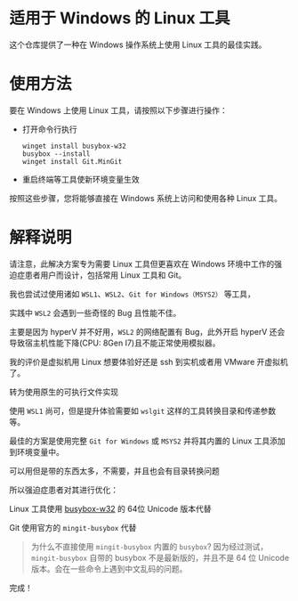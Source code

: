 # 适用于 Windows 的 Linux 工具

这个仓库提供了一种在 Windows 操作系统上使用 Linux 工具的最佳实践。

# 使用方法

要在 Windows 上使用 Linux 工具，请按照以下步骤进行操作：

- 打开命令行执行
    
    ```batch
    winget install busybox-w32
    busybox --install
    winget install Git.MinGit
    ```
    
- 重启终端等工具使新环境变量生效
    
按照这些步骤，您将能够直接在 Windows 系统上访问和使用各种 Linux 工具。

# 解释说明

请注意，此解决方案专为需要 Linux 工具但更喜欢在 Windows 环境中工作的强迫症患者用户而设计，包括常用 Linux 工具和 Git。

我也尝试过使用诸如 `WSL1`、`WSL2`、`Git for Windows（MSYS2）` 等工具，

实践中 `WSL2` 会遇到一些奇怪的 Bug 且性能不佳。

主要是因为 hyperV 并不好用，`WSL2` 的网络配置有 Bug，此外开启 hyperV 还会导致宿主机性能下降(CPU: 8Gen I7)且不能正常使用模拟器。

我的评价是虚拟机用 Linux 想要体验好还是 ssh 到实机或者用 VMware 开虚拟机了。


转为使用原生的可执行文件实现

使用 `WSL1` 尚可，但是提升体验需要如 `wslgit` 这样的工具转换目录和传递参数等。

最佳的方案是使用完整 `Git for Windows` 或 `MSYS2` 并将其内置的 Linux 工具添加到环境变量中。

可以用但是带的东西太多，不需要，并且也会有目录转换问题

所以强迫症患者对其进行优化：

Linux 工具使用 [busybox-w32](https://frippery.org/busybox/) 的 64位 Unicode 版本代替

Git 使用官方的 `mingit-busybox` 代替

> 为什么不直接使用 `mingit-busybox` 内置的 `busybox`?
> 因为经过测试，`mingit-busybox` 自带的 busybox 不是最新版的，并且不是 64 位 Unicode 版本。会在一些命令上遇到中文乱码的问题。

完成！
